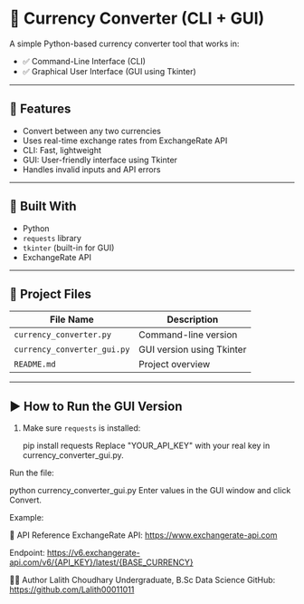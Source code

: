 # 💱 Currency Converter (CLI + GUI)

A simple Python-based currency converter tool that works in:
- ✅ Command-Line Interface (CLI)
- ✅ Graphical User Interface (GUI using Tkinter)

---

## 🚀 Features
- Convert between any two currencies
- Uses real-time exchange rates from ExchangeRate API
- CLI: Fast, lightweight
- GUI: User-friendly interface using Tkinter
- Handles invalid inputs and API errors

---

## 🧠 Built With
- Python
- `requests` library
- `tkinter` (built-in for GUI)
- ExchangeRate API

---

## 📁 Project Files

| File Name                  | Description                       |
|---------------------------|-----------------------------------|
| `currency_converter.py`   | Command-line version              |
| `currency_converter_gui.py` | GUI version using Tkinter        |
| `README.md`               | Project overview                  |

---

## ▶️ How to Run the GUI Version

1. Make sure `requests` is installed:


   pip install requests
Replace "YOUR_API_KEY" with your real key in currency_converter_gui.py.

Run the file:


python currency_converter_gui.py
Enter values in the GUI window and click Convert.


Example:

🔗 API Reference
ExchangeRate API: https://www.exchangerate-api.com

Endpoint: https://v6.exchangerate-api.com/v6/{API_KEY}/latest/{BASE_CURRENCY}

👨‍💻 Author
Lalith Choudhary
Undergraduate, B.Sc Data Science
GitHub: https://github.com/Lalith00011011
